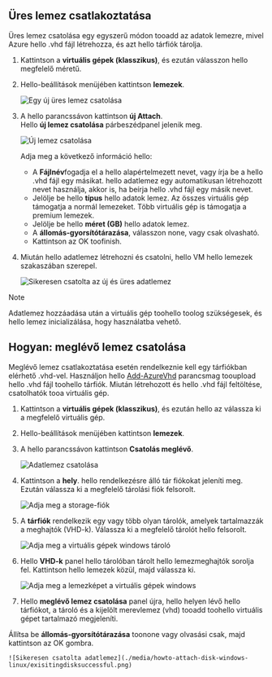 


## <a name="attach-an-empty-disk"></a>Üres lemez csatlakoztatása
Üres lemez csatolása egy egyszerű módon tooadd az adatok lemezre, mivel Azure hello .vhd fájl létrehozza, és azt hello tárfiók tárolja.

1. Kattintson a **virtuális gépek (klasszikus)**, és ezután válasszon hello megfelelő méretű.

2. Hello-beállítások menüjében kattintson **lemezek**.

   ![Egy új üres lemez csatolása](./media/howto-attach-disk-windows-linux/menudisksattachnew.png)

3. A hello parancssávon kattintson **új Attach**.  
    Hello **új lemez csatolása** párbeszédpanel jelenik meg.

    ![Új lemez csatolása](./media/howto-attach-disk-windows-linux/newdiskdetail.png)

    Adja meg a következő információ hello:
    - A **Fájlnév**fogadja el a hello alapértelmezett nevet, vagy írja be a hello .vhd fájl egy másikat. hello adatlemez egy automatikusan létrehozott nevet használja, akkor is, ha beírja hello .vhd fájl egy másik nevet.
    - Jelölje be hello **típus** hello adatok lemez. Az összes virtuális gép támogatja a normál lemezeket. Több virtuális gép is támogatja a premium lemezek.
    - Jelölje be hello **méret (GB)** hello adatok lemez.
    - A **állomás-gyorsítótárazása**, válasszon none, vagy csak olvasható.
    - Kattintson az OK toofinish.

4. Miután hello adatlemez létrehozni és csatolni, hello VM hello lemezek szakaszában szerepel.

   ![Sikeresen csatolta az új és üres adatlemez](./media/howto-attach-disk-windows-linux/newdiskemptysuccessful.png)

> [!NOTE]
> Adatlemez hozzáadása után a virtuális gép toohello toolog szükségesek, és hello lemez inicializálása, hogy használatba vehető.

## <a name="how-to-attach-an-existing-disk"></a>Hogyan: meglévő lemez csatolása
Meglévő lemez csatlakoztatása esetén rendelkeznie kell egy tárfiókban elérhető .vhd-vel. Használjon hello [Add-AzureVhd](https://msdn.microsoft.com/library/azure/dn495173.aspx) parancsmag tooupload hello .vhd fájl toohello tárfiók. Miután létrehozott és hello .vhd fájl feltöltése, csatolhatók tooa virtuális gép.

1. Kattintson a **virtuális gépek (klasszikus)**, és ezután hello az válassza ki a megfelelő virtuális gép.

2. Hello-beállítások menüjében kattintson **lemezek**.

3. A hello parancssávon kattintson **Csatolás meglévő**.

    ![Adatlemez csatolása](./media/howto-attach-disk-windows-linux/menudisksattachexisting.png)

4. Kattintson a **hely**. hello rendelkezésre álló tár fiókokat jeleníti meg. Ezután válassza ki a megfelelő tárolási fiók felsorolt.

    ![Adja meg a storage-fiók](./media/howto-attach-disk-windows-linux/existdiskstorageaccounts.png)

5. A **tárfiók** rendelkezik egy vagy több olyan tárolók, amelyek tartalmazzák a meghajtók (VHD-k). Válassza ki a megfelelő tárolót hello felsorolt.

    ![Adja meg a virtuális gépek windows tároló](./media/howto-attach-disk-windows-linux/existdiskcontainers.png)

6. Hello **VHD-k** panel hello tárolóban tárolt hello lemezmeghajtók sorolja fel. Kattintson hello lemezek közül, majd válassza ki.

    ![Adja meg a lemezképet a virtuális gépek windows](./media/howto-attach-disk-windows-linux/existdiskvhds.png)

7. Hello **meglévő lemez csatolása** panel újra, hello helyen lévő hello tárfiókot, a tároló és a kijelölt merevlemez (vhd) tooadd toohello virtuális gépet tartalmazó megjeleníti.

  Állítsa be **állomás-gyorsítótárazása** toonone vagy olvasási csak, majd kattintson az OK gombra.

    ![Sikeresen csatolta adatlemez](./media/howto-attach-disk-windows-linux/exisitingdisksuccessful.png)
